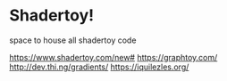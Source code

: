 # Shadertoy!

space to house all shadertoy code

https://www.shadertoy.com/new#
https://graphtoy.com/
http://dev.thi.ng/gradients/
https://iquilezles.org/